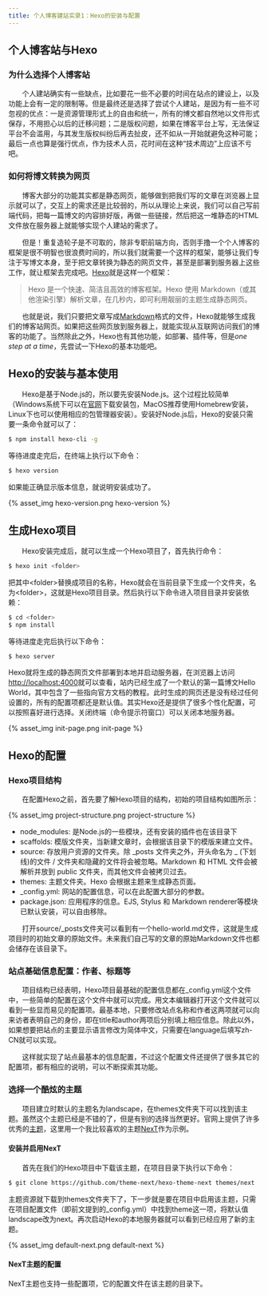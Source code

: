 ```yaml
---
title: 个人博客建站实录1：Hexo的安装与配置
---
```


## 个人博客站与Hexo

### 为什么选择个人博客站

&#160; &#160; &#160; &#160;个人建站确实有一些缺点，比如要花一些不必要的时间在站点的建设上，以及功能上会有一定的限制等。但是最终还是选择了尝试个人建站，是因为有一些不可忽视的优点：一是资源管理形式上的自由和统一，所有的博文都自然地以文件形式保存，不用担心以后的迁移问题；二是版权问题，如果在博客平台上写，无法保证平台不会滥用，与其发生版权纠纷后再去扯皮，还不如从一开始就避免这种可能；最后一点也算是强行优点，作为技术人员，花时间在这种“技术周边”上应该不亏吧。

### 如何将博文转换为网页

&#160; &#160; &#160; &#160;博客大部分的功能其实都是静态网页，能够做到把我们写的文章在浏览器上显示就可以了，交互上的需求还是比较弱的，所以从理论上来说，我们可以自己写前端代码，把每一篇博文的内容排好版，再做一些链接，然后把这一堆静态的HTML文件放在服务器上就能够实现个人建站的需求了。

&#160; &#160; &#160; &#160;但是！重复造轮子是不可取的，除非专职前端方向，否则手撸一个个人博客的框架是很不明智也很浪费时间的，所以我们就需要一个这样的框架，能够让我们专注于写博文本身，至于把文章转换为静态的网页文件，甚至是部署到服务器上这些工作，就让框架去完成吧。[Hexo](https://hexo.io/zh-cn/)就是这样一个框架：
> Hexo 是一个快速、简洁且高效的博客框架。Hexo 使用 Markdown（或其他渲染引擎）解析文章，在几秒内，即可利用靓丽的主题生成静态网页。

&#160; &#160; &#160; &#160;也就是说，我们只要把文章写成[Markdown](https://en.wikipedia.org/wiki/Markdown)格式的文件，Hexo就能够生成我们的博客站网页。如果把这些网页放到服务器上，就能实现从互联网访问我们的博客的功能了。当然除此之外，Hexo也有其他功能，如部署、插件等，但是*one step at a time*，先尝试一下Hexo的基本功能吧。

## Hexo的安装与基本使用

&#160; &#160; &#160; &#160;Hexo是基于Node.js的，所以要先安装Node.js。这个过程比较简单（Windows系统下可以在[官网](https://nodejs.org/en/)下载安装包，MacOS推荐使用Homebrew安装，Linux下也可以使用相应的包管理器安装）。安装好Node.js后，Hexo的安装只需要一条命令就可以了：

```bash
$ npm install hexo-cli -g
```
等待进度走完后，在终端上执行以下命令：

```bash
$ hexo version
```
如果能正确显示版本信息，就说明安装成功了。

{% asset_img hexo-version.png hexo-version %}

## 生成Hexo项目

&#160; &#160; &#160; &#160;Hexo安装完成后，就可以生成一个Hexo项目了，首先执行命令：

```bash
$ hexo init <folder>
```

把其中\<folder>替换成项目的名称，Hexo就会在当前目录下生成一个文件夹，名为\<folder>，这就是Hexo项目目录。然后执行以下命令进入项目目录并安装依赖：

```bash
$ cd <folder>
$ npm install
```

等待进度走完后执行以下命令：

```bash
$ hexo server
```
Hexo就将生成的静态网页文件部署到本地并启动服务器，在浏览器上访问[http://localhost:4000](http://localhost:4000)就可以查看，站内已经生成了一个默认的第一篇博文Hello World，其中包含了一些指向官方文档的教程。此时生成的网页还是没有经过任何设置的，所有的配置项都还是默认值。其实Hexo还是提供了很多个性化配置，可以按照喜好进行选择。关闭终端（命令提示符窗口）可以关闭本地服务器。

{% asset_img init-page.png init-page %}

## Hexo的配置

### Hexo项目结构

&#160; &#160; &#160; &#160;在配置Hexo之前，首先要了解Hexo项目的结构，初始的项目结构如图所示：

{% asset_img project-structure.png project-structure %}

* node_modules: 是Node.js的一些模块，还有安装的插件也在该目录下
* scaffolds: 模版文件夹，当新建文章时，会根据该目录下的模版来建立文件。
* source: 存放用户资源的文件夹。除 _posts 文件夹之外，开头命名为 _ (下划线)的文件 / 文件夹和隐藏的文件将会被忽略。Markdown 和 HTML 文件会被解析并放到 public 文件夹，而其他文件会被拷贝过去。
* themes: 主题文件夹。Hexo 会根据主题来生成静态页面。
* _config.yml: 网站的配置信息，可以在此配置大部分的参数。
* package.json: 应用程序的信息。EJS, Stylus 和 Markdown renderer等模块已默认安装，可以自由移除。

&#160; &#160; &#160; &#160;打开source/_posts文件夹可以看到有一个hello-world.md文件，这就是生成项目时的初始文章的原始文件。未来我们自己写的文章的原始Markdown文件也都会储存在该目录下。

### 站点基础信息配置：作者、标题等

&#160; &#160; &#160; &#160;项目结构已经表明，Hexo项目最基础的配置信息都在_config.yml这个文件中，一些简单的配置在这个文件中就可以完成。用文本编辑器打开这个文件就可以看到一些显而易见的配置项。最基本地，只要修改站点名称和作者这两项就可以向来访者表明自己的身份，即在title和author两项后分别填上相应信息。除此以外，如果想要把站点的主要显示语言修改为简体中文，只需要在language后填写zh-CN就可以实现。

&#160; &#160; &#160; &#160;这样就实现了站点最基本的信息配置，不过这个配置文件还提供了很多其它的配置项，都有相应的说明，可以不断探索其功能。

### 选择一个酷炫的主题

&#160; &#160; &#160; &#160;项目建立时默认的主题名为landscape，在themes文件夹下可以找到该主题。虽然这个主题已经是不错的了，但是有别的选择当然更好。官网上提供了许多优秀的[主题](https://hexo.io/themes/)，这里用一个我比较喜欢的主题[NexT](https://theme-next.org)作为示例。

#### 安装并启用NexT
&#160; &#160; &#160; &#160;首先在我们的Hexo项目中下载该主题，在项目目录下执行以下命令：

```bash
$ git clone https://github.com/theme-next/hexo-theme-next themes/next
```

主题资源就下载到themes文件夹下了，下一步就是要在项目中启用该主题，只需在项目配置文件（即前文提到的_config.yml）中找到theme这一项，将默认值landscape改为next。再次启动Hexo的本地服务器就可以看到已经应用了新的主题。

{% asset_img default-next.png default-next %}

#### NexT主题的配置

NexT主题也支持一些配置项，它的配置文件在该主题的目录下。

